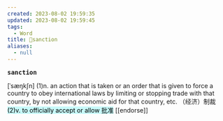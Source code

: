 ```yaml
---
created: 2023-08-02 19:59:35
updated: 2023-08-02 19:59:45
tags:
  - Word
title: 📖sanction
aliases:
  - null
---
```


<pre><strong>sanction</strong></pre>
[ˈsæŋkʃn]
(1)n. an action that is taken or an order that is given to force a country to obey international laws by limiting or stopping trade with that country, by not allowing economic aid for that country, etc. （经济）制裁<mark style="background: #ABF7F7A6;">(2)v. to officially accept or allow 批准</mark>
[[endorse]]
